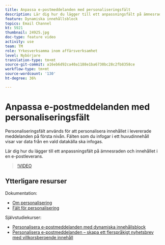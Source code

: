 ```yaml
---
title: Anpassa e-postmeddelanden med personaliseringsfält
description: Lär dig hur du lägger till ett anpassningsfält på ämnesraden och innehållet i en e-postleverans.
feature: Dynamiska innehållsblock
topics: Email Channel
kt: 5921
thumbnail: 24925.jpg
doc-type: feature video
activity: use
team: TM
role: Yrkesverksamma inom affärsverksamhet
level: Nybörjare
translation-type: tm+mt
source-git-commit: a16eb6d92ca40a1188e1ba6730bc28c2fb8358ce
workflow-type: tm+mt
source-wordcount: '130'
ht-degree: 36%

---
```



# Anpassa e-postmeddelanden med personaliseringsfält

Personaliseringsfält används för att personalisera innehållet i levererade meddelanden på första nivån. Fälten som du infogar i ett huvudinnehåll visar var data från en vald datakälla ska infogas.

Lär dig hur du lägger till ett anpassningsfält på ämnesraden och innehållet i en e-postleverans.

>[!VIDEO](https://video.tv.adobe.com/v/24925?quality=12)

## Ytterligare resurser

Dokumentation:

* [Om personalisering](https://docs.adobe.com/content/help/sv-SE/campaign-classic/using/sending-messages/personalizing-deliveries/about-personalization.html)
* [Fält för personalisering](https://docs.adobe.com/content/help/en/campaign-classic/using/sending-messages/personalizing-deliveries/personalization-fields.html)

Självstudiekurser:

* [Personalisera e-postmeddelanden med dynamiska innehållsblock](/help/sending-messages/email-channel/personalization-with-dynamic-content-blocks.md)
* [Personalisera e-postmeddelanden – skapa ett flerspråkigt nyhetsbrev med villkorsberoende innehåll](/help/sending-messages/email-channel/personalizing-emails-create-a-multi-lingual-newsletter-using-conditional-content.md)
